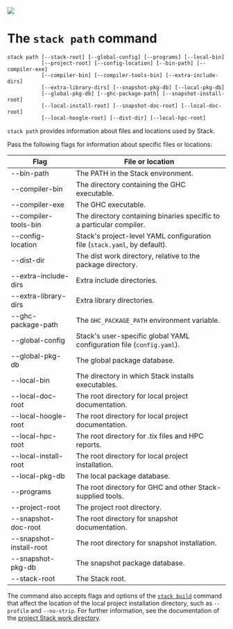 <div class="hidden-warning"><a href="https://docs.haskellstack.org/"><img src="https://cdn.jsdelivr.net/gh/commercialhaskell/stack/doc/img/hidden-warning.svg"></a></div>

# The `stack path` command

~~~text
stack path [--stack-root] [--global-config] [--programs] [--local-bin]
           [--project-root] [--config-location] [--bin-path] [--compiler-exe]
           [--compiler-bin] [--compiler-tools-bin] [--extra-include-dirs]
           [--extra-library-dirs] [--snapshot-pkg-db] [--local-pkg-db]
           [--global-pkg-db] [--ghc-package-path] [--snapshot-install-root]
           [--local-install-root] [--snapshot-doc-root] [--local-doc-root]
           [--local-hoogle-root] [--dist-dir] [--local-hpc-root]
~~~

`stack path` provides information about files and locations used by Stack.

Pass the following flags for information about specific files or locations:

|Flag                   |File or location                                      |
|-----------------------|------------------------------------------------------|
|--bin-path             |The PATH in the Stack environment.                    |
|--compiler-bin         |The directory containing the GHC executable.          |
|--compiler-exe         |The GHC executable.                                   |
|--compiler-tools-bin   |The directory containing binaries specific to a particular compiler.|
|--config-location      |Stack's project-level YAML configuration file (`stack.yaml`, by default).|
|--dist-dir             |The dist work directory, relative to the package directory.|
|--extra-include-dirs   |Extra include directories.                            |
|--extra-library-dirs   |Extra library directories.                            |
|--ghc-package-path     |The `GHC_PACKAGE_PATH` environment variable.          |
|--global-config        |Stack's user-specific global YAML configuration file (`config.yaml`).|
|--global-pkg-db        |The global package database.                          |
|--local-bin            |The directory in which Stack installs executables.    |
|--local-doc-root       |The root directory for local project documentation.   |
|--local-hoogle-root    |The root directory for local project documentation.   |
|--local-hpc-root       |The root directory for .tix files and HPC reports.    |
|--local-install-root   |The root directory for local project installation.    |
|--local-pkg-db         |The local package database.                           |
|--programs             |The root directory for GHC and other Stack-supplied tools.|
|--project-root         |The project root directory.|
|--snapshot-doc-root    |The root directory for snapshot documentation.        |
|--snapshot-install-root|The root directory for snapshot installation.         |
|--snapshot-pkg-db      |The snapshot package database.                        |
|--stack-root           |The Stack root.                                       |

The command also accepts flags and options of the
[`stack build`](build_command.md#flags-affecting-ghcs-behaviour) command that
affect the location of the local project installation directory, such as
`--profile` and `--no-strip`. For further information, see the documentation of
the [project Stack work directory](../topics/stack_work.md).
